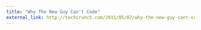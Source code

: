 ```yaml
---
title: "Why The New Guy Can't Code"
external_link: http://techcrunch.com/2011/05/07/why-the-new-guy-cant-code/
---
```



